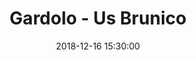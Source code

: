 ---
title: Gardolo - Us Brunico
date: 2018-12-16 15:30:00
squadra-a: Us Brunico
punteggio-a: 
squadra-b: Bc Gardolo
punteggio-b: 
partite/squadra: under-15-18-19
luogo: Centro Sportivo Trento Nord
categoria: under 15
---